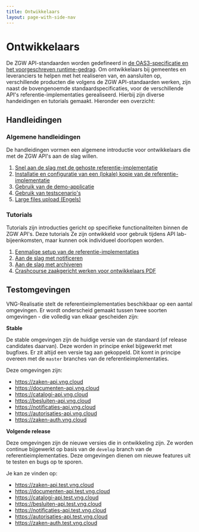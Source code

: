 ```yaml
---
title: Ontwikkelaars
layout: page-with-side-nav
---
```

# Ontwikkelaars

<!-- De ZGW API-standaarden worden gedefineerd in [de OAS3-specificatie en het voorgeschreven runtime-gedrag](../standaard/index). Om ontwikkelaars bij gemeentes en leveranciers te helpen met het realiseren  -->
De ZGW API-standaarden worden gedefineerd in [de OAS3-specificatie en het voorgeschreven runtime-gedrag](../standaard/). Om ontwikkelaars bij gemeentes en leveranciers te helpen met het realiseren
van, en aansluiten op, verschillende producten die volgens de ZGW API-standaarden
werken, zijn naast de bovengenoemde standaardspecificaties, voor de verschillende API's referentie-implementaties gerealiseerd. Hierbij zijn diverse handeidingen en tutorials gemaakt. Hieronder een overzicht:

## Handleidingen

### Algemene handleidingen
De handleidingen vormen een algemene introductie voor ontwikkelaars die met de ZGW API's aan de slag willen.
1. [Snel aan de slag met de gehoste referentie-implementatie](./handleidingen-en-tutorials/api-guides)
2. [Installatie en configuratie van een (lokale) kopie van de referentie-implementatie](./handleidingen-en-tutorials/installatie-en-configuratie)
3. [Gebruik van de demo-applicatie](./handleidingen-en-tutorials/demo-applicatie)
4. [Gebruik van testscenario's](./handleidingen-en-tutorials/test-scenarios)
5. [Large files upload (Engels)](./handleidingen-en-tutorials/large-files)

### Tutorials
Tutorials zijn introducties gericht op specifieke functionaliteiten binnen de ZGW API's. Deze tutorials Ze zijn ontwikkeld voor gebruik tijdens API lab-bijeenkomsten, maar kunnen ook individueel doorlopen worden.
1. [Eenmalige setup van de referentie-implementaties](./handleidingen-en-tutorials/eenmalige-setup)
2. [Aan de slag met notificeren](./handleidingen-en-tutorials/notificeren)
3. [Aan de slag met archiveren](./handleidingen-en-tutorials/archiveren) 
4. [Crashcourse zaakgericht werken voor ontwikkelaars PDF](./handleidingen-en-tutorials/20201208%20-%20Crash%20course%20zaakgericht%20werken%20voor%20CG-ontwikkelteams_v1_0.pdf)

## Testomgevingen

VNG-Realisatie stelt de referentieimplementaties beschikbaar op een aantal
omgevingen. Er wordt onderscheid gemaakt tussen twee soorten omgevingen - die
volledig van elkaar gescheiden zijn:

**Stable**

De stable omgevingen zijn de huidige versie van de standaard (of release
candidates daarvan). Deze worden in principe enkel bijgewerkt met bugfixes.
Er zit altijd een versie tag aan gekoppeld. Dit komt in principe overeen met
de `master` branches van de referentieimplementaties.

Deze omgevingen zijn:

* https://zaken-api.vng.cloud
* https://documenten-api.vng.cloud
* https://catalogi-api.vng.cloud
* https://besluiten-api.vng.cloud
* https://notificaties-api.vng.cloud
* https://autorisaties-api.vng.cloud
* https://zaken-auth.vng.cloud


**Volgende release**

Deze omgevingen zijn de nieuwe versies die in ontwikkeling zijn. Ze worden
continue bijgewerkt op basis van de `develop` branch van de
referentieimplementaties. Deze omgevingen dienen om nieuwe features uit te
testen en bugs op te sporen.

Je kan ze vinden op:

* https://zaken-api.test.vng.cloud
* https://documenten-api.test.vng.cloud
* https://catalogi-api.test.vng.cloud
* https://besluiten-api.test.vng.cloud
* https://notificaties-api.test.vng.cloud
* https://autorisaties-api.test.vng.cloud
* https://zaken-auth.test.vng.cloud
